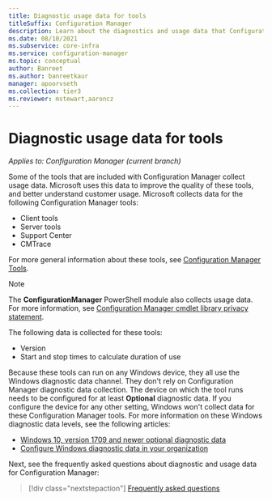 ```yaml
---
title: Diagnostic usage data for tools
titleSuffix: Configuration Manager
description: Learn about the diagnostics and usage data that Configuration Manager collects for its tools.
ms.date: 08/10/2021
ms.subservice: core-infra
ms.service: configuration-manager
ms.topic: conceptual
author: Banreet
ms.author: banreetkaur
manager: apoorvseth
ms.collection: tier3
ms.reviewer: mstewart,aaroncz 
---
```


# Diagnostic usage data for tools

*Applies to: Configuration Manager (current branch)*

<!-- 9760004 -->

Some of the tools that are included with Configuration Manager collect usage data. Microsoft uses this data to improve the quality of these tools, and better understand customer usage. Microsoft collects data for the following Configuration Manager tools:

- Client tools
- Server tools
- Support Center
- CMTrace

For more general information about these tools, see [Configuration Manager Tools](../../support/tools.md).

> [!NOTE]
> The **ConfigurationManager** PowerShell module also collects usage data. For more information, see [Configuration Manager cmdlet library privacy statement](/powershell/sccm/privacy-statement).

The following data is collected for these tools:

- Version
- Start and stop times to calculate duration of use

Because these tools can run on any Windows device, they all use the Windows diagnostic data channel. They don't rely on Configuration Manager diagnostic data collection. The device on which the tool runs needs to be configured for at least **Optional** diagnostic data. If you configure the device for any other setting, Windows won't collect data for these Configuration Manager tools. For more information on these Windows diagnostic data levels, see the following articles:

- [Windows 10, version 1709 and newer optional diagnostic data](/windows/privacy/windows-diagnostic-data)
- [Configure Windows diagnostic data in your organization](/windows/privacy/configure-windows-diagnostic-data-in-your-organization)

Next, see the frequently asked questions about diagnostic and usage data for Configuration Manager:

> [!div class="nextstepaction"]
> [Frequently asked questions](frequently-asked-questions.yml)
